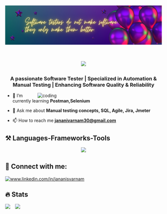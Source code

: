 ![janani's Banner Image](./banner.png)
 

<h1 align="center">
    <img src="https://readme-typing-svg.herokuapp.com/?font=Righteous&size=35&center=true&vCenter=true&width=500&height=70&duration=4000&lines=Hi+There!+👋;+I'm+Janani!+🙋‍♀️;+I+am+open+to+learn;+testing+concepts+👩‍💻;" />
</h1>
<h3 align="center">A passionate Software Tester | Specialized in Automation & Manual Testing | Enhancing Software Quality & Reliability</h3>
<img align="right" alt="coding" width="400" src="https://startcoding.co.in/wp-content/uploads/2021/12/coding-for-kids.gif">

- 🌱 I’m currently learning **Postman,Selenium**

- 💬 Ask me about **Manual testing concepts, SQL, Agile, Jira, Jmeter**

- 📫 How to reach me **jananivarnam30@gmail.com**

<h2>⚒️ Languages-Frameworks-Tools</h2>
<div align="center">
    <img src="https://skillicons.dev/icons?i=postman,java,javascript,mysql" />

</div>




<h2>📩 Connect with me:</h2>

<p align="left">
<a href="https://linkedin.com/in/www.linkedin.com/in/jananisvarnam" target="blank"><img align="center" src="https://raw.githubusercontent.com/rahuldkjain/github-profile-readme-generator/master/src/images/icons/Social/linked-in-alt.svg" alt="www.linkedin.com/in/jananisvarnam" height="30" width="40" /></a>
</p>

<h2>🔥 Stats</h2>

  <div id="stats">
  <img src="http://github-readme-streak-stats.herokuapp.com?user=jananivarnam&theme=dark&date_format=M%20j%5B%2C%20Y%5D" />&nbsp;&nbsp;&nbsp;
  <img src="https://github-readme-stats.vercel.app/api?username=jananivarnam&show_icons=true&theme=radical"/>
  </div>

